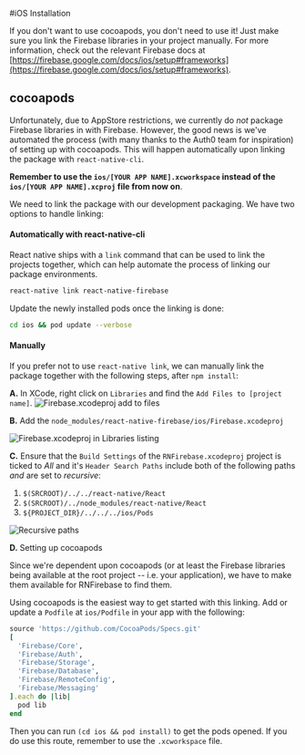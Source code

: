 #iOS Installation

If you don't want to use cocoapods, you don't need to use it! Just make sure you link the Firebase libraries in your project manually. For more information, check out the relevant Firebase docs at [https://firebase.google.com/docs/ios/setup#frameworks](https://firebase.google.com/docs/ios/setup#frameworks).

## cocoapods

Unfortunately, due to AppStore restrictions, we currently do _not_ package Firebase libraries in with Firebase. However, the good news is we've automated the process (with many thanks to the Auth0 team for inspiration) of setting up with cocoapods. This will happen automatically upon linking the package with `react-native-cli`.

**Remember to use the `ios/[YOUR APP NAME].xcworkspace` instead of the `ios/[YOUR APP NAME].xcproj` file from now on**.

We need to link the package with our development packaging. We have two options to handle linking:

#### Automatically with react-native-cli

React native ships with a `link` command that can be used to link the projects together, which can help automate the process of linking our package environments.

```bash
react-native link react-native-firebase
```

Update the newly installed pods once the linking is done:

```bash
cd ios && pod update --verbose
```

#### Manually

If you prefer not to use `react-native link`, we can manually link the package together with the following steps, after `npm install`:

**A.** In XCode, right click on `Libraries` and find the `Add Files to [project name]`.
![Firebase.xcodeproj add to files](https://cloud.githubusercontent.com/assets/5347038/24249673/0fccdbec-0fcc-11e7-83eb-c058f8898525.png)

**B.** Add the `node_modules/react-native-firebase/ios/Firebase.xcodeproj`

![Firebase.xcodeproj in Libraries listing](https://cloud.githubusercontent.com/assets/21329063/24249440/9494e19c-0fd3-11e7-95c0-c2baa85092e8.png)

**C.** Ensure that the `Build Settings` of the `RNFirebase.xcodeproj` project is ticked to _All_ and it's `Header Search Paths` include both of the following paths _and_ are set to _recursive_:

  1. `$(SRCROOT)/../../react-native/React`
  2. `$(SRCROOT)/../node_modules/react-native/React`
  3. `${PROJECT_DIR}/../../../ios/Pods`

![Recursive paths](http://d.pr/i/1hAr1.png)

**D.** Setting up cocoapods

Since we're dependent upon cocoapods (or at least the Firebase libraries being available at the root project -- i.e. your application), we have to make them available for RNFirebase to find them.

Using cocoapods is the easiest way to get started with this linking. Add or update a `Podfile` at `ios/Podfile` in your app with the following:

```ruby
source 'https://github.com/CocoaPods/Specs.git'
[
  'Firebase/Core',
  'Firebase/Auth',
  'Firebase/Storage',
  'Firebase/Database',
  'Firebase/RemoteConfig',
  'Firebase/Messaging'
].each do |lib|
  pod lib
end
```

Then you can run `(cd ios && pod install)` to get the pods opened. If you do use this route, remember to use the `.xcworkspace` file.
